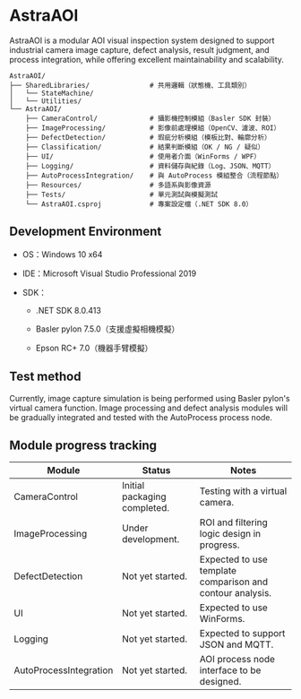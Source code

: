 # AstraAOI

AstraAOI is a modular AOI visual inspection system designed to support industrial camera image capture, defect analysis, result judgment, and process integration, while offering excellent maintainability and scalability.

```
AstraAOI/
├── SharedLibraries/               # 共用邏輯（狀態機、工具類別）
│   └── StateMachine/
│   └── Utilities/
└── AstraAOI/
    ├── CameraControl/             # 攝影機控制模組（Basler SDK 封裝）
    ├── ImageProcessing/           # 影像前處理模組（OpenCV、濾波、ROI）
    ├── DefectDetection/           # 瑕疵分析模組（模板比對、輪廓分析）
    ├── Classification/            # 結果判斷模組（OK / NG / 疑似）
    ├── UI/                        # 使用者介面（WinForms / WPF）
    ├── Logging/                   # 資料儲存與紀錄（Log、JSON、MQTT）
    ├── AutoProcessIntegration/    # 與 AutoProcess 模組整合（流程節點）
    ├── Resources/                 # 多語系與影像資源
    ├── Tests/                     # 單元測試與模擬測試
    └── AstraAOI.csproj            # 專案設定檔（.NET SDK 8.0）
```

## Development Environment

- OS：Windows 10 x64

- IDE：Microsoft Visual Studio Professional 2019

- SDK：

  - .NET SDK 8.0.413

  - Basler pylon 7.5.0（支援虛擬相機模擬）

  - Epson RC+ 7.0（機器手臂模擬）

## Test method

Currently, image capture simulation is being performed using Basler pylon's virtual camera function. Image processing and defect analysis modules will be gradually integrated and tested with the AutoProcess process node.

## Module progress tracking

|Module| Status| Notes|
|------|-------|------|
|CameraControl |Initial packaging completed.|Testing with a virtual camera.|
|ImageProcessing| Under development.|ROI and filtering logic design in progress.|
|DefectDetection| Not yet started.|Expected to use template comparison and contour analysis.|
|UI| Not yet started.|Expected to use WinForms.|
|Logging|Not yet started.|Expected to support JSON and MQTT.|
|AutoProcessIntegration|Not yet started.|AOI process node interface to be designed.|


